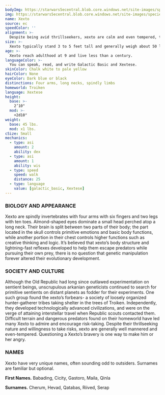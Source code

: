 ```yaml
---
bodyImg: https://starwars5ecentral.blob.core.windows.net/site-images/species/species_xexto.png
img: https://starwars5ecentral.blob.core.windows.net/site-images/species/species_xexto.png
name: Xexto
source: ec
speedColor: ''
alignment: >-
  Despite being avid thrillseekers, xexto are calm and even tempered, tending them towards balanced alignments, though there are exceptions.
size: >-
  Xexto typically stand 3 to 5 feet tall and generally weigh about 50 lbs. Regardless of your position in that range, your size is Small.
age: >-
  Xexto reach adulthood at 9 and live less than a century.
languageColor: >-
  You can speak, read, and write Galactic Basic and Xextese. 
skinColor: Chalk white to pale yellow
hairColor: None
eyeColor: Dark blue or black
distinctions: Four arms, long necks, spindly limbs
homeworld: Troiken
language: Xextese
height:
  base: >-
    2’10"
  mod: >-
    +2d10"
weight:
  base: 45 lbs.
  mod: x1 lbs.
cSize: Small
mechanics:
  - type: asi
    amount: 2
    ability: dex
  - type: asi
    amount: 1
    ability: wis
  - type: speed
    speed: walk
    distance: 25
  - type: language
    value: [galactic_basic, Xextese]
---
```

### BIOLOGY AND APPEARANCE
Xexto are spindly invertebrates with four arms with six fingers and two legs with ten toes. Almond-shaped eyes dominate a small head perched atop a long neck. Their brain is split between two parts of their body; the part located in the skull controls primitive emotions and basic body functions, while another portion in their chest controls higher functions such as creative thinking and logic. It’s believed that xexto’s body structure and lightning-fast reflexes developed to help them escape predators while pursuing their own prey, there is no question that genetic manipulation forever altered their evolutionary development.

### SOCIETY AND CULTURE
Although the Old Republic had long since outlawed experimentation on sentient beings, unscrupulous arkanian geneticists continued to search for primitive sentients on distant planets as fodder for their experiments. One such group found the xexto’s forbears- a society of loosely organized hunter-gatherer tribes taking shelter in the trees of Troiken. Independently, they developed technologically advanced civilizations, and were on the verge of attaining interstellar travel when Republic scouts contacted them. Difficult terrain and dangerous predators found on their homeworld have led many Xexto to admire and encourage risk-taking. Despite their thrillseeking nature and willingness to take risks, xexto are generally well mannered and even-tempered. Questioning a Xexto’s bravery is one way to make him or her angry.

### NAMES
Xexto have very unique names, often sounding odd to outsiders. Surnames are familiar but optional.

__First Names.__ Babading, Cicity, Gastoro, Maila, Qinla

__Surnames.__ Cherum, Hevad, Qatabas, Riived, Serap



    